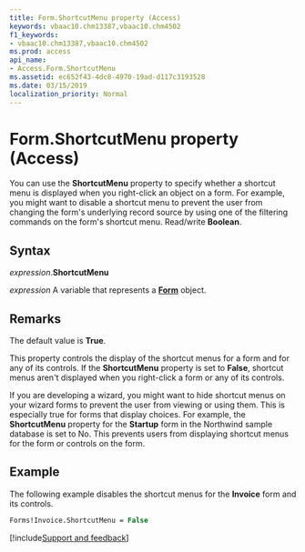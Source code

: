 ```yaml
---
title: Form.ShortcutMenu property (Access)
keywords: vbaac10.chm13387,vbaac10.chm4502
f1_keywords:
- vbaac10.chm13387,vbaac10.chm4502
ms.prod: access
api_name:
- Access.Form.ShortcutMenu
ms.assetid: ec652f43-4dc8-4970-19ad-d117c3193528
ms.date: 03/15/2019
localization_priority: Normal
---
```



# Form.ShortcutMenu property (Access)

You can use the **ShortcutMenu** property to specify whether a shortcut menu is displayed when you right-click an object on a form. For example, you might want to disable a shortcut menu to prevent the user from changing the form's underlying record source by using one of the filtering commands on the form's shortcut menu. Read/write **Boolean**.


## Syntax

_expression_.**ShortcutMenu**

_expression_ A variable that represents a **[Form](Access.Form.md)** object.


## Remarks

The default value is **True**.

This property controls the display of the shortcut menus for a form and for any of its controls. If the **ShortcutMenu** property is set to **False**, shortcut menus aren't displayed when you right-click a form or any of its controls.

If you are developing a wizard, you might want to hide shortcut menus on your wizard forms to prevent the user from viewing or using them. This is especially true for forms that display choices. For example, the **ShortcutMenu** property for the **Startup** form in the Northwind sample database is set to No. This prevents users from displaying shortcut menus for the form or controls on the form.


## Example

The following example disables the shortcut menus for the **Invoice** form and its controls.

```vb
Forms!Invoice.ShortcutMenu = False
```



[!include[Support and feedback](~/includes/feedback-boilerplate.md)]